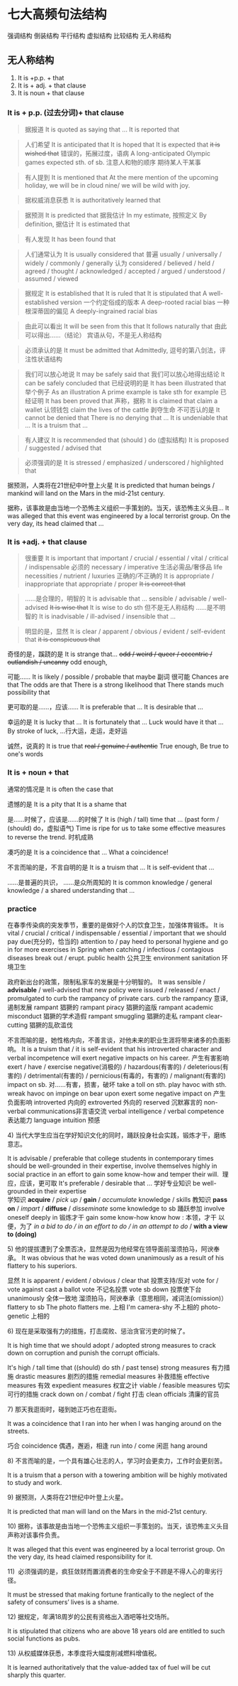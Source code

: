 # 七大高频句法结构
强调结构
倒装结构
平行结构
虚拟结构
比较结构
无人称结构

## 无人称结构
1. It is +p.p. + that 
2. It is + adj. + that clause
3. It is  noun + that clause
### It is + p.p. (过去分词)+ that clause
> 据报道
	It is quoted as saying that ...
	It is reported that

> 人们希望
	It is anticipated that 
	It is hoped that 
	It is expected that
~~it is wished that~~ 错误的，拓展过度，语病
A long-anticipated Olympic games
expected sth. of sb. 注意人和物的顺序 期待某人干某事

> 有人提到
	It is mentioned that
At the mere mention of the upcoming holiday, we will be in cloud nine/ we will be wild with joy.

> 据权威消息获悉
	It is authoritatively learned that

> 据预测
	It is predicted that
> 据我估计
	In my estimate,
> 按照定义
	By definition,
> 据估计
	It is estimated that

> 有人发现
	It has been found that

> 人们通常认为
	It is usually considered that
> 普遍
	usually / universally / widely / commonly / generally
> 认为
	considered / believed / held / agreed / thought / acknowledged / accepted / argued / understood / assumed / viewed

> 据规定
	It is established that 
	It is ruled that 
	It is stipulated that
A well-established version 一个约定俗成的版本
A deep-rooted racial bias 一种根深蒂固的偏见
A deeply-ingrained racial bias

> 由此可以看出
	It will be seen from this that 
It follows naturally that 由此可以得出……（结论）
	宾语从句，不是无人称结构

> 必须承认的是
	It must be admitted that
	Admittedly, 逗号的第八剑法，评注性状语结构

> 我们可以放心地说
	It may be safely said that 
> 我们可以放心地得出结论
	It can be safely concluded that 
> 已经说明的是
	It has been illustrated that 
> 举个例子
	As an illustration
	A prime example is 
	take sth for example
> 已经证明
	It has been proved that 
> 声称，据称
	It is claimed that 
	claim a wallet 认领钱包
	claim the lives of the cattle 剥夺生命
> 不可否认的是
	It cannot be denied that
	There is no denying that ...
	It is undeniable that ...
	It is a truism that ...

> 有人建议
	It is recommended that (should ) do (虚拟结构)
	It is proposed / suggested / advised that 

> 必须强调的是
	It is stressed / emphasized / underscored / highlighted that 

据预测，人类将在21世纪中叶登上火星
It is predicted that human beings / mankind will land on the Mars in the mid-21st century.

据称，该事故是由当地一个恐怖主义组织一手策划的。当天，该恐怖主义头目...
It was alleged that this event was engineered by a local terrorist group. On the very day, its head claimed that ...

### It is +adj. + that clause
> 很重要
	It is important that 
	important / crucial / essential / vital / critical / indispensable 
> 必须的
	necessary / imperative
>生活必需品/奢侈品
	life necessities / nutrient / luxuries
> 正确的/不正确的
	It is appropriate / inappropriate that 
	appropriate / proper
~~It is correct that~~

> ……是合理的，明智的
	It is advisable that ... 
	sensible / advisable / well-advised 
~~It is wise that~~ It is wise to do sth 但不是无人称结构
> ……是不明智的
	It is inadvisable / ill-advised / insensible that ...

> 明显的是，显然
	It is clear / apparent / obvious / evident / self-evident that 
~~it is conspicuous that~~

奇怪的是，蹊跷的是
It is strange that...
~~odd / weird / queer / eccentric / outlandish / uncanny~~
odd enough, 

可能……
It is likely / possible / probable that
maybe 副词
很可能
Chances are that 
The odds are that 
There is a strong likelihood that 
There stands much possibility that 

更可取的是……，应该……
It is preferable that ...
It is desirable that ...

幸运的是
It is lucky that ...
It is fortunately that ...
Luck would have it that ...
By stroke of luck, ...行大运，走运，走好运

诚然，说真的
It is true that 
~~real / genuine / authentic~~
True enough, 
Be true to one's words

### It is + noun + that
通常的情况是
It is often the case that 

遗憾的是
It is a pity that 
It is a shame that 

是……时候了，应该是……的时候了
It is (high / tall) time that ... (past form / (should) do，虚拟语气)
Time is ripe for us to take some effective measures to reverse the trend. 时机成熟

凑巧的是
It is a coincidence that ...
What a coincidence!

不言而喻的是，不言自明的是
It is a truism that ...
It is self-evident that ... 

……是普遍的共识， ……是众所周知的
It is common knowledge / general knowledge / a shared understanding that ...

### practice
在春季传染病的突发季节，重要的是做好个人的饮食卫生，加强体育锻炼。
It is vital / crucial / critical / indispensable / essential / important that we should pay due(充分的，恰当的) attention to / pay heed to personal hygiene and go in for more exercises in Spring when catching / infectious / contagious diseases break out / erupt.
public health 公共卫生
environment sanitation 环境卫生 

政府新出台的政策，限制私家车的发展是十分明智的。
It was sensible / **advisable** / well-advised that new policy were issued / released / enact / promulgated to curb the rampancy of private cars.
curb the rampancy 意译, 遏制发展
rampant 猖獗的 
rampant piracy 猖獗的盗版
rampant academic misconduct 猖獗的学术造假
rampant smuggling 猖獗的走私
rampant clear-cutting 猖獗的乱砍滥伐

不言而喻的是，她性格内向，不善言谈，对他未来的职业生涯将带来诸多的负面影响。
It is a truism that / it is self-evident that his introverted character and verbal incompetence will exert negative impacts on his career.
产生有害影响
	exert / have / exercise negative(消极的) / hazardous(有害的) / deleterious(有害的) / detrimental(有害的) / pernicious(有毒的，有害的) / malignant(有害的) impact on sb.
对……有害，损害，破坏
	take a toll on sth. 
	play havoc with sth.
	wreak havoc on
	impinge on 
	bear upon
	exert some negative impact on 产生负面影响
introverted 内向的
	extroverted 外向的
	reserved 沉默寡言的
non-verbal communications非言语交流
	verbal intelligence / verbal competence 表达能力
	language intuition 预感


4) 当代大学生应当在学好知识文化的同时，踊跃投身社会实践，锻炼才干，磨练意志。

It is advisable / preferable that college students in contemporary times should be well-grounded in their expertise, involve themselves highly in social practice in an effort to gain some know-how and temper their will. 
理应，应该，更可取
It's preferable / desirable that ...
学好专业知识
be well-grounded in their expertise  
学知识
**acquire** / *pick up* / **gain** / *accumulate* knowledge / skills 
教知识
**pass on** / *impart* / **diffuse** / *disseminate*  some knowledge to sb
踊跃参加
involve oneself deeply in 
锻炼才干
gain some know-how 
know how : 本领，才干
以便，为了
*in a bid to do / in an effort to do / in an attempt to do* / **with a view to (doing)**

5) 他的提拔遭到了全票否决，显然是因为他经常在领导面前溜须拍马，阿谀奉承。
It was obvious that he was voted down unanimously as a result of his flattery to his superiors.

显然
It is apparent / evident / obvious / clear that 
投票支持/反对
vote for / vote against 
cast a ballot vote 不记名投票
vote sb down 投票使下台
unanimously 全体一致地
溜须拍马，阿谀奉承（意思相同，减词法(omission)）
flattery to sb 
The photo flatters me. 上相
I'm camera-shy 不上相的
photo-genetic 上相的

6) 现在是采取强有力的措施，打击腐败、惩治贪官污吏的时候了。

It is high time that we should adopt / adopted strong measures to crack down on corruption and punish the corrupt officials. 

It's high / tall time that ((should) do sth / past tense)
strong measures 有力措施
drastic measures 剧烈的措施
remedial measures 补救措施
effective measures 有效
expedient measures 权宜之计
viable / feasible measures 切实可行的措施
crack down on / combat / fight 打击
clean officials 清廉的官员

7) 那天我逛街时，碰到她正巧也在逛街。

It was a coincidence that I ran into her when I was hanging around on the streets. 

巧合
coincidence
偶遇，邂逅，相逢
run into / come 
闲逛
hang around


8) 不言而喻的是，一个具有雄心壮志的人，学习时会更卖力，工作时会更刻苦。

It is a truism that a person with a towering ambition will be highly motivated to study and work.

9) 据预测，人类将在21世纪中叶登上火星。

It is predicted that man will land on the Mars in the mid-21st century.

10) 据称，该事故是由当地一个恐怖主义组织一手策划的。当天，该恐怖主义头目声称对该事件负责。

It was alleged that this event was engineered by a local terrorist group. On the very day, its head claimed responsibility for it.

11)  必须强调的是，疯狂敛财而置消费者的生命安全于不顾是不得人心的卑劣行径。

It must be stressed that making fortune frantically to the neglect of the safety of consumers’ lives is a shame.

12) 据规定，年满18周岁的公民有资格出入酒吧等社交场所。

It is stipulated that citizens who are above 18 years old are entitled to such social functions as pubs.

13) 从权威媒体获悉，本季度将大幅度削减燃料增值税。

It is learned authoritatively that the value-added tax of fuel will be cut sharply this quarter.